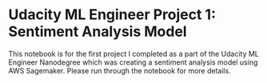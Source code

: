 # Udacity ML Engineer Project 1: Sentiment Analysis Model

This notebook is for the first project I completed as a part of the Udacity ML Engineer Nanodegree which was creating a sentiment analysis model using AWS Sagemaker. Please run through the notebook for more details.
